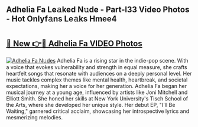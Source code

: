 ## Adhelia Fa Le𝚊ked N𝚞de - Part-l33 Video Photos - Hot Onlyf𝚊ns Le𝚊ks Hmee4

# <h2><a href="http://ac31059.deff.icu/?id=Adhelia+Fa">🔗 New 👉🔴 Adhelia Fa VIDEO Photos</a></h2>

[![Adhelia Fa N𝚞des](https://i.imgur.com/rIISA9y.gif)](http://ac31059.deff.icu/?id=Adhelia+Fa)
Adhelia Fa is a rising star in the indie-pop scene. With a voice that evokes vulnerability and strength in equal measure, she crafts heartfelt songs that resonate with audiences on a deeply personal level. Her music tackles complex themes like mental health, heartbreak, and societal expectations, making her a voice for her generation. Adhelia Fa began her musical journey at a young age, influenced by artists like Joni Mitchell and Elliott Smith. She honed her skills at New York University's Tisch School of the Arts, where she developed her unique style. Her debut EP, "I'll Be Waiting," garnered critical acclaim, showcasing her introspective lyrics and mesmerizing melodies.
